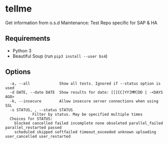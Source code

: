 # tellme

Get information from o.s.d Maintenance: Test Repo specific for SAP & HA

## Requirements

- Python 3
- Beautiful Soup (run `pip3 install --user bs4`)

## Options

```
  -a, --all             Show all tests. Ignored if --status option is used
  -d DATE, --date DATE  Show results for date: [[[CC]YY]MM]DD | -<DAYS AGO>
  -k, --insecure        Allow insecure server connections when using SSL
  -s STATUS, , --status STATUS
			Filter by status. May be specified multiple times
  Choices for STATUS:
	blocked cancelled failed incomplete none obsoleted parallel_failed parallel_restarted passed
	scheduled skipped softfailed timeout_exceeded unknown uploading user_cancelled user_restarted
```
